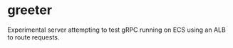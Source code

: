# greeter

Experimental server attempting to test gRPC running on ECS using an ALB to
route requests.
